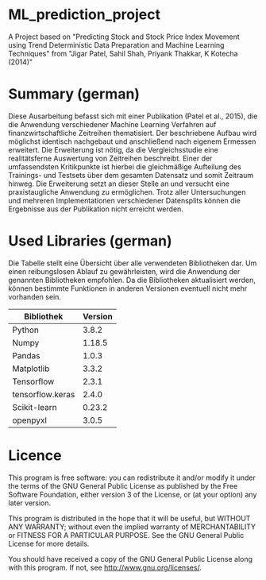 # ML_prediction_project
A Project based on "Predicting Stock and Stock Price Index Movement using Trend Deterministic Data Preparation and Machine Learning Techniques" from "Jigar Patel, Sahil Shah, Priyank Thakkar, K Kotecha (2014)"


# Summary (german)
Diese Ausarbeitung befasst sich mit einer Publikation (Patel et al., 2015), die die Anwendung
verschiedener Machine Learning Verfahren auf finanzwirtschaftliche Zeitreihen thematisiert.
Der beschriebene Aufbau wird möglichst identisch nachgebaut und anschließend nach
eigenem Ermessen erweitert. Die Erweiterung ist nötig, da die Vergleichsstudie eine
realitätsferne Auswertung von Zeitreihen beschreibt. Einer der umfassendsten Kritikpunkte ist
hierbei die gleichmäßige Aufteilung des Trainings- und Testsets über dem gesamten
Datensatz und somit Zeitraum hinweg. Die Erweiterung setzt an dieser Stelle an und versucht
eine praxistaugliche Anwendung zu ermöglichen. Trotz aller Untersuchungen und mehreren
Implementationen verschiedener Datensplits können die Ergebnisse aus der Publikation nicht
erreicht werden.

# Used Libraries (german)
Die Tabelle stellt eine Übersicht über alle verwendeten Bibliotheken
dar. Um einen reibungslosen Ablauf zu gewährleisten, wird die Anwendung der genannten
Bibliotheken empfohlen. Da die Bibliotheken aktualisiert werden, können bestimmte Funktionen in
anderen Versionen eventuell nicht mehr vorhanden sein.

| Bibliothek  | Version |
| ------------- | ------------- |
| Python  | 3.8.2  |
| Numpy  | 1.18.5  |
| Pandas  | 1.0.3  |
| Matplotlib  | 3.3.2  |
| Tensorflow  | 2.3.1 |
| tensorflow.keras  | 2.4.0  |
| Scikit-learn  | 0.23.2 |
| openpyxl | 3.0.5  |

# Licence

This program is free software: you can redistribute it and/or modify
it under the terms of the GNU General Public License as published by
the Free Software Foundation, either version 3 of the License, or
(at your option) any later version.

This program is distributed in the hope that it will be useful,
but WITHOUT ANY WARRANTY; without even the implied warranty of
MERCHANTABILITY or FITNESS FOR A PARTICULAR PURPOSE.  See the
GNU General Public License for more details.

You should have received a copy of the GNU General Public License
along with this program.  If not, see <http://www.gnu.org/licenses/>.
